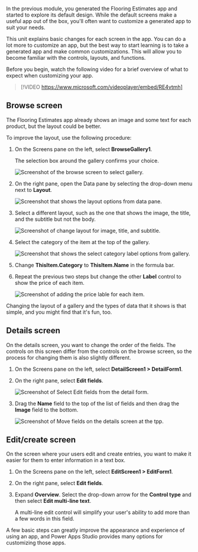In the previous module, you generated the Flooring Estimates app and started to explore its default design. While the default screens make a useful app out of the box, you'll often want to customize a generated app to suit your needs.

This unit explains basic changes for each screen in the app. You can do a lot more to customize an app, but the best way to start learning is to take a generated app and make common customizations. This will allow you to become familiar with the controls, layouts, and functions.

Before you begin, watch the following video for a brief overview of what to expect when customizing your app.

> [!VIDEO https://www.microsoft.com/videoplayer/embed/RE4vtmh]

## Browse screen
The Flooring Estimates app already shows an image and some text for each product, but the layout could be better. 

To improve the layout, use the following procedure: 

1. On the Screens pane on the left, select **BrowseGallery1**.

    The selection box around the gallery confirms your choice.

    ![Screenshot of the browse screen to select gallery.](../media/select-gallery.png)

1. On the right pane, open the Data pane by selecting the drop-down menu next to **Layout**.

    ![Screenshot that shows the layout options from data pane.](../media/powerapps-layout.png)

1. Select a different layout, such as the one that shows the image, the title, and the subtitle but not the body.

    ![Screenshot of change layout for image, title, and subtitle.](../media/change-layout.png)

1. Select the category of the item at the top of the gallery.

    ![Screenshot that shows the select category label options from gallery.](../media/select-category.png)

1. Change **ThisItem.Category** to **ThisItem.Name** in the formula bar.

1. Repeat the previous two steps but change the other **Label** control to show the price of each item.

    ![Screenshot of adding the price lable for each item.](../media/add-price.png)

Changing the layout of a gallery and the types of data that it shows is that simple, and you might find that it's fun, too.

## Details screen

On the details screen, you want to change the order of the fields. The controls on this screen differ from the controls on the
browse screen, so the process for changing them is also slightly different.

1. On the Screens pane on the left, select **DetailScreen1 > DetailForm1**.

1. On the right pane, select **Edit fields**.

    ![Screenshot of Select Edit fields from the detail form.](../media/powerapps-edit-fields.png)

1. Drag the **Name** field to the top of the list of fields and then drag the **Image** field to the bottom.

    ![Screenshot of Move fields on the details screen at the tpp.](../media/powerapps-move-fields.png)

## Edit/create screen

On the screen where your users edit and create entries, you want to make it easier for them to enter information in a text box.

1. On the Screens pane on the left, select **EditScreen1 > EditForm1**.

1. On the right pane, select **Edit fields**.

1. Expand **Overview**.  Select the drop-down arrow for the **Control type** and then select **Edit multi-line text**.

    A multi-line edit control will simplify your user's ability to add more than a few words in this field.


A few basic steps can greatly improve the appearance and experience of using an app, and Power Apps Studio provides many options for customizing those apps.
